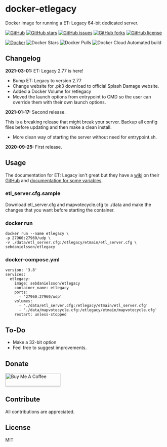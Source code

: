 # docker-etlegacy
Docker image for running a ET: Legacy 64-bit dedicated server.

[![GitHub](https://img.shields.io/badge/github-blue?style=flat&color=grey&logo=github)](https://github.com/SebDanielsson/docker-etlegacy)
[![GitHub stars](https://img.shields.io/github/stars/SebDanielsson/docker-etlegacy?style=flat&color=blue&logo=github)](https://github.com/SebDanielsson/docker-etlegacy/stargazers)
[![GitHub issues](https://img.shields.io/github/issues/SebDanielsson/docker-etlegacy?style=flat&color=blue&logo=github)](https://github.com/SebDanielsson/docker-etlegacy/issues)
[![GitHub forks](https://img.shields.io/github/forks/SebDanielsson/docker-etlegacy?style=flat&color=blue&logo=github)](https://github.com/SebDanielsson/docker-etlegacy/network)
[![GitHub license](https://img.shields.io/github/license/SebDanielsson/docker-etlegacy?style=flat&color=blue&logo=github)](https://github.com/SebDanielsson/docker-etlegacy/blob/master/LICENSE)

[![Docker](https://img.shields.io/badge/docker-blue?style=flat&color=grey&logo=docker)](https://hub.docker.com/r/sebdanielsson/etlegacy)
![Docker Stars](https://img.shields.io/docker/stars/sebdanielsson/etlegacy?style=flat&color=blue&logo=docker&label=stars)
![Docker Pulls](https://img.shields.io/docker/pulls/sebdanielsson/etlegacy?style=flat&color=blue&logo=docker&label=pulls)
![Docker Cloud Automated build](https://img.shields.io/docker/cloud/automated/sebdanielsson/etlegacy?style=flat&color=blue&logo=docker&label=build)

## Changelog
**2021-03-01:** ET: Legacy 2.77 is here!
* Bump ET: Legacy to version 2.77
* Change website for .pk3 download to official Splash Damage website.
* Added a Docker Volume for /etlegacy
* Moved the launch options from entrypoint to CMD so the user can override them with their own launch options.

**2021-01-17:** Second release.

This is a breaking release that might break your server. Backup all config files before updating and then make a clean install.
* More clean way of starting the server without need for entrypoint.sh.

**2020-09-25:** First release.

## Usage
The documentation for ET: Legacy isn't great but they have a [wiki](https://github.com/etlegacy/etlegacy/wiki) on their [GitHub](https://github.com/etlegacy/etlegacy) and [documentation for some variables](https://github.com/etlegacy/etlegacy/wiki/Set-up-Features#server).

### etl_server.cfg.sample
Download etl_server.cfg and mapvotecycle.cfg to ./data and make the changes that you want before starting the container.

### docker run
```
docker run --name etlegacy \
-p 27960:27960/udp \
-v ./data/etl_server.cfg:/etlegacy/etmain/etl_server.cfg \
sebdanielsson/etlegacy
```

### docker-compose.yml
```
version: '3.8'
services:
  etlegacy:
    image: sebdanielsson/etlegacy
    container_name: etlegacy
    ports:
      - '27960:27960/udp'
    volumes:
      - './data/etl_server.cfg:/etlegacy/etmain/etl_server.cfg'
      - './data/mapvotecycle.cfg:/etlegacy/etmain/mapvotecycle.cfg'
    restart: unless-stopped
```

## To-Do
* Make a 32-bit option
* Feel free to suggest improvements.

## Donate
<a href="https://buymeacoffee.com/danielsson" target="_blank"><img src="https://www.buymeacoffee.com/assets/img/custom_images/white_img.png" alt="Buy Me A Coffee" style="height: 41px !important;width: 174px !important;box-shadow: 0px 3px 2px 0px rgba(190, 190, 190, 0.5) !important;-webkit-box-shadow: 0px 3px 2px 0px rgba(190, 190, 190, 0.5) !important;" ></a>

## Contribute
All contributions are appreciated.

## License
MIT
